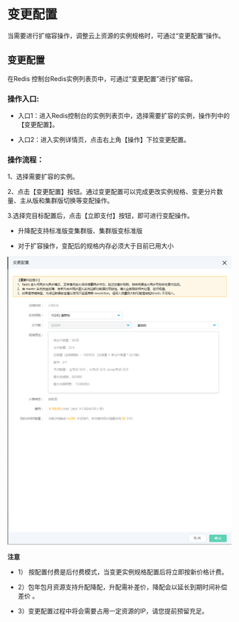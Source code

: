 # 变更配置

当需要进行扩缩容操作，调整云上资源的实例规格时，可通过“变更配置”操作。

## 变更配置

在Redis 控制台Redis实例列表页中，可通过“变更配置”进行扩缩容。

### 操作入口:

- 入口1：进入Redis控制台的实例列表页中，选择需要扩容的实例，操作列中的【变更配置】。

- 入口2：进入实例详情页，点击右上角【操作】下拉变更配置。

### 操作流程：

1、选择需要扩容的实例。

2、点击【变更配置】按钮。通过变更配置可以完成更改实例规格、变更分片数量、主从版和集群版切换等变配操作。

3.选择完目标配置后，点击【立即支付】按钮，即可进行变配操作。

- 升降配支持标准版变集群版、集群版变标准版

- 对于扩容操作，变配后的规格内存必须大于目前已用大小

![](../../../../../image/Redis/Change-Configuration-1.png)


**注意**

- 1） 按配置付费是后付费模式，当变更实例规格配置后将立即按新价格计费。

- 2）包年包月资源支持升配降配，升配需补差价，降配会以延长到期时间补偿差价 。

- 3）变更配置过程中将会需要占用一定资源的IP，请您提前预留充足。

